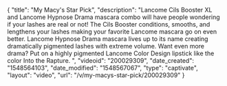 {
    "title": "My Macy's Star Pick",
    "description": "Lancome Cils Booster XL and Lancome Hypnose Drama mascara combo will have people wondering if your lashes are real or not! The Cils Booster conditions, smooths, and lengthens your lashes making your favorite Lancome mascara go on even better. Lancome Hypnose Drama mascara lives up to its name creating dramatically pigmented lashes with extreme volume. Want even more drama? Put on a highly pigmented Lancome Color Design lipstick like the color Into the Rapture.  ",
    "videoid": "200029309",
    "date_created": "1548564103",
    "date_modified": "1548567067",
    "type": "captivate",
    "layout": "video",
    "url": "\/v\/my-macys-star-pick\/200029309"
}